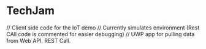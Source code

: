 # TechJam
// Client side code for the IoT demo
// Currently simulates environment (Rest CAll code is commented for easier debugging)
// UWP app for pulling data from Web API. REST Call. 
